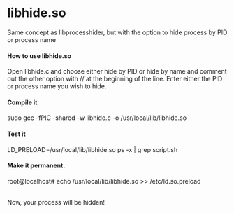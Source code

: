 # libhide.so
Same concept as libprocesshider, but with the option to hide process by PID or process name

<h4>How to use libhide.so</h4>
Open libhide.c and choose either hide by PID or hide by name and comment out the other option with // at the beginning of the line.
Enter either the PID or process name you wish to hide.

<h4>Compile it</h4>
sudo gcc -fPIC -shared -w libhide.c -o /usr/local/lib/libhide.so

<h4>Test it</h4>
LD_PRELOAD=/usr/local/lib/libhide.so ps -x | grep script.sh

<h4>Make it permanent.</h4>
root@localhost# echo /usr/local/lib/libhide.so >> /etc/ld.so.preload
<br><br>

Now, your process will be hidden!

# # 
